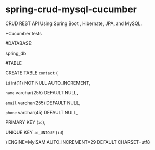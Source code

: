 # spring-crud-mysql-cucumber

CRUD REST API Using Spring Boot , Hibernate, JPA, and MySQL.

+Cucumber tests



#DATABASE:

spring_db

#TABLE

CREATE TABLE `contact` (

  `id` int(11) NOT NULL AUTO_INCREMENT,

  `name` varchar(255) DEFAULT NULL,

  `email` varchar(255) DEFAULT NULL,

  `phone` varchar(45) DEFAULT NULL,

  PRIMARY KEY (`id`),

  UNIQUE KEY `id_UNIQUE` (`id`)

) ENGINE=MyISAM AUTO_INCREMENT=29 DEFAULT CHARSET=utf8

